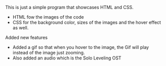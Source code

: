 This is just a simple program that showcases HTML and CSS. 
- HTML fow the images of the code
- CSS for the background color, sizes of the images and the hover effect as well.

Added new features
- Added a gif so that when you hover to the image, the Gif will play instead of the image just zooming.
- Also added an audio which is the Solo Leveling OST
